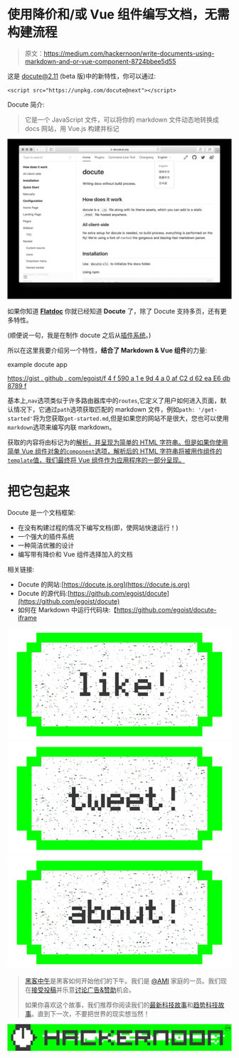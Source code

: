 # 使用降价和/或 Vue 组件编写文档，无需构建流程

> 原文：<https://medium.com/hackernoon/write-documents-using-markdown-and-or-vue-component-8724bbee5d55>

这是 [docute@2.11](https://docute.js.org/#/) (beta 版)中的新特性，你可以通过:

```
<script src="https://unpkg.com/docute@next"></script>
```

Docute 简介:

> 它是一个 JavaScript 文件，可以将你的 markdown 文件动态地转换成 docs 网站，用 Vue.js 构建并标记

![](img/7747994c77b7bfeace0f93dc14122733.png)

如果你知道 [**Flatdoc**](https://github.com/rstacruz/flatdoc) 你就已经知道 **Docute** 了，除了 Docute 支持多页，还有更多特性。

(顺便说一句，我是在制作 docute 之后从[插件系统](https://medium.com/u/3ba9db42812d#/plugins)。)

所以在这里我要介绍另一个特性，**结合了 Markdown & Vue 组件**的力量:

example docute app

[https://gist . github . com/egoist/f 4 f 590 a 1 e 9d 4 a 0 af C2 d 62 ea E6 db 8789 f](https://gist.github.com/egoist/f4f590a1e9d4a0afc2d62eae6db8789f)

基本上,`nav`选项类似于许多路由器库中的`routes`,它定义了用户如何进入页面，默认情况下，它通过`path`选项获取匹配的 markdown 文件，例如`path: '/get-started'`将为您获取`get-started.md`,但是如果您的网站不是很大，您也可以使用`markdown`选项来编写内联 markdown。

获取的内容将由标记为的[解析，并呈现为简单的 HTML 字符串。但是如果你使用简单 Vue 组件对象的`component`选项，解析后的 HTML 字符串将被用作组件的`template`值，我们最终将 Vue 组件作为应用程序的一部分呈现。](https://github.com/chjj/marked)

# 把它包起来

Docute 是一个文档框架:

*   在没有构建过程的情况下编写文档(即，使网站快速运行！)
*   一个强大的插件系统
*   一种简洁优雅的设计
*   编写带有降价和 Vue 组件选择加入的文档

相关链接:

*   Docute 的网站:[https://docute.js.org](https://docute.js.org)
*   Docute 的源代码:[https://github.com/egoist/docute](https://github.com/egoist/docute)
*   如何在 Markdown 中运行代码块:【https://github.com/egoist/docute-iframe 

[![](img/50ef4044ecd4e250b5d50f368b775d38.png)](http://bit.ly/HackernoonFB)[![](img/979d9a46439d5aebbdcdca574e21dc81.png)](https://goo.gl/k7XYbx)[![](img/2930ba6bd2c12218fdbbf7e02c8746ff.png)](https://goo.gl/4ofytp)

> [黑客中午](http://bit.ly/Hackernoon)是黑客如何开始他们的下午。我们是 [@AMI](http://bit.ly/atAMIatAMI) 家庭的一员。我们现在[接受投稿](http://bit.ly/hackernoonsubmission)并乐意[讨论广告&赞助](mailto:partners@amipublications.com)机会。
> 
> 如果你喜欢这个故事，我们推荐你阅读我们的[最新科技故事](http://bit.ly/hackernoonlatestt)和[趋势科技故事](https://hackernoon.com/trending)。直到下一次，不要把世界的现实想当然！

![](img/be0ca55ba73a573dce11effb2ee80d56.png)